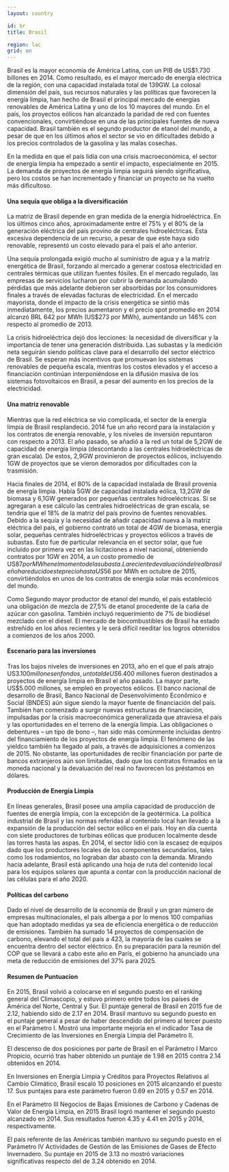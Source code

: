 ```yaml
---
layout: country

id: br
title: Brasil

region: lac
grid: on
---
```

Brasil es la mayor economía de América Latina, con un PIB de US$1.730 billones en 2014. Como resultado, es el mayor mercado de energía eléctrica de la región, con una capacidad instalada total de 139GW. La colosal dimensión del país, sus recursos naturales y las políticas que favorecen la energía limpia, han hecho de Brasil el principal mercado de energías renovables de América Latina y uno de los 10 mayores del mundo. En el país, los proyectos eólicos han alcanzado la paridad de red con fuentes convencionales, convirtiéndose en una de las principales fuentes de nueva capacidad. Brasil también es el segundo productor de etanol del mundo, a pesar de que en los últimos años el sector se vio en dificultades debido a los precios controlados de la gasolina y las malas cosechas.

En la medida en que el país lidia con una crisis macroeconómica, el sector de energía limpia ha empezado a sentir el impacto, especialmente en 2015. La demanda de proyectos de energía limpia seguirá siendo significativa, pero los costos se han incrementado y financiar un proyecto se ha vuelto más dificultoso.

#### Una sequía que obliga a la diversificación

La matriz de Brasil depende en gran medida de la energía hidroeléctrica. En los últimos cinco años, aproximadamente entre el 75% y el 80% de la generación eléctrica del país provino de centrales hidroeléctricas. Esta excesiva dependencia de un recurso, a pesar de que este haya sido renovable, representó un costo elevado para el país el año anterior. 

Una sequía prolongada exigió mucho al suministro de agua y a la matriz energética de Brasil, forzando al mercado a generar costosa electricidad en centrales térmicas que utilizan fuentes fósiles. En el mercado regulado, las empresas de servicios lucharon por cubrir la demanda acumulando pérdidas que más adelante debieron ser absorbidas por los consumidores finales a través de elevadas facturas de electricidad. En el mercado mayorista, donde el impacto de la crisis energética se sintió más inmediatamente, los precios aumentaron y el precio spot promedio en 2014 alcanzó BRL 642 por MWh (US$273 por MWh), aumentando un 146% con respecto al promedio de 2013.

La crisis hidroeléctrica dejó dos lecciones: la necesidad de diversificar y la importancia de tener una generación distribuida. Las subastas y la medición neta seguirán siendo políticas clave para el desarrollo del sector eléctrico de Brasil. Se esperan más incentivos que promuevan los sistemas renovables de pequeña escala, mientras los costos elevados y el acceso a financiación continúan interponiéndose en la difusión masiva de los sistemas fotovoltaicos en Brasil, a pesar del aumento en los precios de la electricidad.

#### Una matriz renovable

Mientras que la red eléctrica se vio complicada, el sector de la energía limpia de Brasil resplandeció. 2014 fue un año record para la instalación y los contratos de energía renovable, y los niveles de inversión repuntaron con respecto a 2013. El año pasado, se añadió a la red un total de 5,2GW de capacidad de energía limpia (descontando a las centrales hidroeléctricas de gran escala). De estos, 2,9GW provinieron de proyectos eólicos, incluyendo 1GW de proyectos que se vieron demorados por dificultades con la trasmisión. 

Hacia finales de 2014, el 80% de la capacidad instalada de Brasil provenía de energía limpia. Había 5GW de capacidad instalada eólica, 13,2GW de biomasa y 6,1GW generados por pequeñas centrales hidroeléctricas. Si se agregaran a ese cálculo las centrales hidroeléctricas de gran escala, se tendría que el 18% de la matriz del país provino de fuentes renovables.
Debido a la sequía y la necesidad de añadir capacidad nueva a la matriz eléctrica del país, el gobierno contrató un total de 4GW de biomasa, energía solar, pequeñas centrales hidroeléctricas y proyectos eólicos a través de subastas. Esto fue de particular relevancia en el sector solar, que fue incluido por primera vez en las licitaciones a nivel nacional, obteniendo contratos por 1GW en 2014, a un  costo promedio de US$87 por MWh en el momento de la subasta. La reciente devaluación del real brasileño ha reducido este precio hasta US$56 por MWh en octubre de 2015, convirtiéndolos en unos de los contratos de energía solar más económicos del mundo.

Como Segundo mayor productor de etanol del mundo, el país estableció una obligación de mezcla de 27,5% de etanol procedente de la caña de azúcar con gasolina. También incluyó requerimiento de 7% de biodiésel mezclado con el diésel. El mercado de biocombustibles de Brasil ha estado estreñido en los años recientes y le será difícil reeditar los logros obtenidos a comienzos de los años 2000.


#### Escenario para las inversiones

Tras los bajos niveles de inversiones en 2013, año en el que el país atrajo US$3.100 millones en fondos, un total de US$6.400 millones fueron destinados a proyectos de energía limpia en Brasil el año pasado. La mayor parte, US$5.000 millones, se empleó en proyectos eólicos. El banco nacional de desarrollo de Brasil, Banco Nacional de Desenvolvimento Econômico e Social (BNDES) aún sigue siendo la mayor fuente de financiación del país. También han comenzado a surgir nuevas estructuras de financiación, impulsadas por la crisis macroeconómica generalizada que atraviesa el país y las oportunidades en el terreno de la energía limpia. Las obligaciones o debentures – un tipo de bono –, han sido más comúnmente incluidas dentro del financiamiento de los proyectos de energía limpia. El fenómeno de las yieldco  también ha llegado al país, a través de adquisiciones a comienzos de 2015. No obstante, las oportunidades de recibir financiación por parte de bancos extranjeros aún son limitadas, dado que los contratos firmados en la moneda nacional y la devaluación del real no favorecen los préstamos en dólares.

#### Producción de Energía Limpia

En líneas generales, Brasil posee una amplia capacidad de producción de fuentes de energía limpia, con la excepción de la geotérmica. La política industrial de Brasil y las normas referidas al contenido local han llevado a la expansión de la producción del sector eólico en el país. Hoy en día cuenta con siete productores de turbinas eólicas que producen localmente desde las torres hasta las aspas. En 2014, el sector lidió con la escasez de equipos dado que los productores locales de los componentes secundarios, tales como los rodamientos, no lograban dar abasto con la demanda. Mirando hacia adelante, Brasil está aplicando una hoja de ruta del contenido local para los equipos solares que apunta a contar con la producción nacional de las células para el año 2020.

#### Políticas del carbono

Dado el nivel de desarrollo de la economía de Brasil y un gran número de empresas multinacionales, el país alberga a por lo menos 100 compañías que han adoptado medidas ya sea de eficiencia energética o de reducción de emisiones. También ha sumado 14 proyectos de compensación de carbono, elevando el total del país a 423, la mayoría de las cuales se encuentra dentro del sector eléctrico. En su preparación para la reunión del COP que se llevará a cabo este año en París, el gobierno ha anunciado una meta de reducción de emisiones del 37% para 2025.

#### Resumen de Puntuacion

En 2015, Brasil volvió a colocarse en el segundo puesto en el ranking general del Climascopio, y estuvo primero entre todos los países de América del Norte, Central y Sur. El puntaje general de Brasil en 2015 fue de 2.12, habiendo sido de 2.17 en 2014.
Brasil mantuvo su segundo puesto en el puntaje general a pesar de haber descendido del primero al tercer puesto en el Parámetro I. Mostró una importante mejoría en el indicador Tasa de   Crecimiento de las Inversiones en Energía Limpia del Parámetro II.

El descenso de dos posiciones por parte de Brasil en el Parámetro I Marco Propicio, ocurrió tras haber obtenido un puntaje de 1.98 en 2015 contra 2.14 obtenidos en 2014.

En Inversiones en Energía Limpia y Créditos para Proyectos Relativos al Cambio Climático, Brasil escaló 10 posiciones en 2015 alcanzando el puesto 17. Sus puntajes para este parámetro fueron 0.69 en 2015 y 0.57 en 2014.

En el Parámetro III Negocios de Bajas Emisiones de Carbono y Cadenas de Valor de Energía Limpia, en 2015 Brasil logró mantener el segundo puesto alcanzado en 2014. Sus resultados fueron 4.35 y 4.41 en 2015 y 2014, respectivamente.

El país referente de las Américas también mantuvo su segundo puesto en el Parámetro IV Actividades de Gestión de las Emisiones de Gases de Efecto Invernadero. Su puntaje en 2015 de 3.13 no mostró variaciones significativas respecto del de 3.24 obtenido en 2014.
